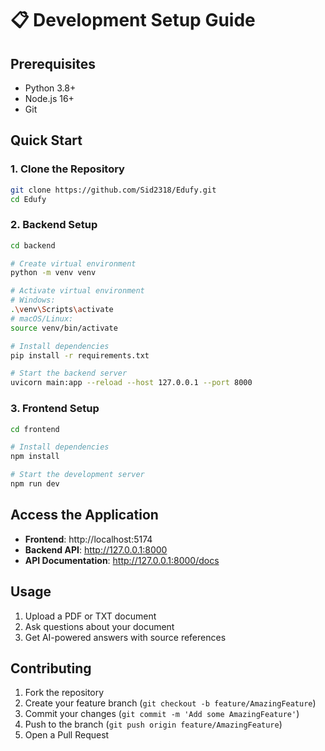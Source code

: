 # 📋 Development Setup Guide

## Prerequisites

- Python 3.8+
- Node.js 16+
- Git

## Quick Start

### 1. Clone the Repository

```bash
git clone https://github.com/Sid2318/Edufy.git
cd Edufy
```

### 2. Backend Setup

```bash
cd backend

# Create virtual environment
python -m venv venv

# Activate virtual environment
# Windows:
.\venv\Scripts\activate
# macOS/Linux:
source venv/bin/activate

# Install dependencies
pip install -r requirements.txt

# Start the backend server
uvicorn main:app --reload --host 127.0.0.1 --port 8000
```

### 3. Frontend Setup

```bash
cd frontend

# Install dependencies
npm install

# Start the development server
npm run dev
```

## Access the Application

- **Frontend**: http://localhost:5174
- **Backend API**: http://127.0.0.1:8000
- **API Documentation**: http://127.0.0.1:8000/docs

## Usage

1. Upload a PDF or TXT document
2. Ask questions about your document
3. Get AI-powered answers with source references

## Contributing

1. Fork the repository
2. Create your feature branch (`git checkout -b feature/AmazingFeature`)
3. Commit your changes (`git commit -m 'Add some AmazingFeature'`)
4. Push to the branch (`git push origin feature/AmazingFeature`)
5. Open a Pull Request
